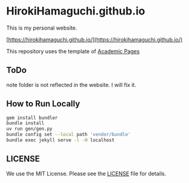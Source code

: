 # HirokiHamaguchi.github.io

This is my personal website.

[https://hirokihamaguchi.github.io/](https://hirokihamaguchi.github.io/)

This repository uses the template of [Academic Pages](https://github.com/academicpages/academicpages.github.io)

## ToDo

note folder is not reflected in the website. I will fix it.

## How to Run Locally

```bash
gem install bundler
bundle install
uv run gen/gen.py
bundle config set --local path 'vendor/bundle'
bundle exec jekyll serve -l -H localhost
```

## LICENSE

We use the MIT License. Please see the [LICENSE](LICENSE) file for details.

